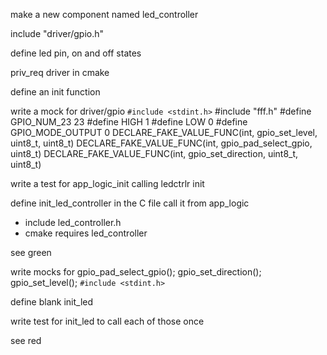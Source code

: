 make a new component named led_controller

include "driver/gpio.h"

define led pin, on and off states

priv_req driver in cmake

define an init function

write a mock for driver/gpio
    `#include <stdint.h>`
    #include "fff.h"
    #define GPIO_NUM_23 23
    #define HIGH 1
    #define LOW 0
    #define GPIO_MODE_OUTPUT 0
    DECLARE_FAKE_VALUE_FUNC(int, gpio_set_level, uint8_t, uint8_t)
    DECLARE_FAKE_VALUE_FUNC(int, gpio_pad_select_gpio, uint8_t)
    DECLARE_FAKE_VALUE_FUNC(int, gpio_set_direction, uint8_t, uint8_t)

write a test for app_logic_init calling ledctrlr init

define init_led_controller in the C file
call it from app_logic
 - include led_controller.h
 - cmake requires led_controller

see green

write mocks for 
    gpio_pad_select_gpio();
    gpio_set_direction();
    gpio_set_level();
    `#include <stdint.h>`

define blank init_led

write test for init_led to call each of those once

see red

